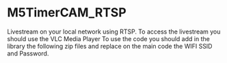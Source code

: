 # M5TimerCAM_RTSP
Livestream on your local network using RTSP. To access the livestream you should use the VLC Media Player
To use the code you should add in the library the following zip files and replace on the main code the WIFI SSID and Password. 
